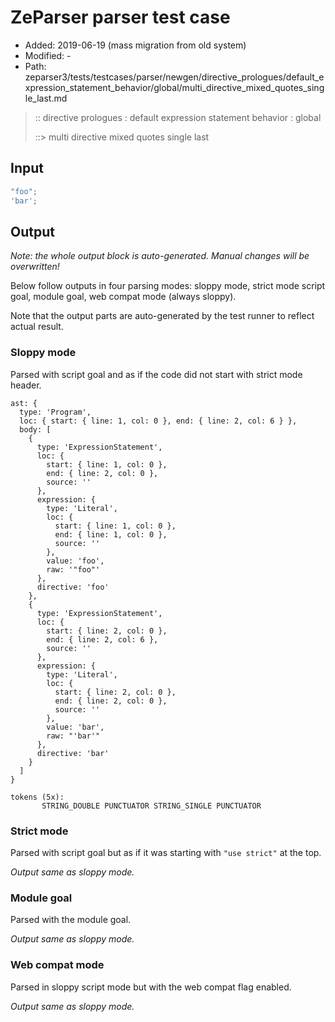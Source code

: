 # ZeParser parser test case

- Added: 2019-06-19 (mass migration from old system)
- Modified: -
- Path: zeparser3/tests/testcases/parser/newgen/directive_prologues/default_expression_statement_behavior/global/multi_directive_mixed_quotes_single_last.md

> :: directive prologues : default expression statement behavior : global
>
> ::> multi directive mixed quotes single last

## Input

`````js
"foo";
'bar';
`````

## Output

_Note: the whole output block is auto-generated. Manual changes will be overwritten!_

Below follow outputs in four parsing modes: sloppy mode, strict mode script goal, module goal, web compat mode (always sloppy).

Note that the output parts are auto-generated by the test runner to reflect actual result.

### Sloppy mode

Parsed with script goal and as if the code did not start with strict mode header.

`````
ast: {
  type: 'Program',
  loc: { start: { line: 1, col: 0 }, end: { line: 2, col: 6 } },
  body: [
    {
      type: 'ExpressionStatement',
      loc: {
        start: { line: 1, col: 0 },
        end: { line: 2, col: 0 },
        source: ''
      },
      expression: {
        type: 'Literal',
        loc: {
          start: { line: 1, col: 0 },
          end: { line: 1, col: 0 },
          source: ''
        },
        value: 'foo',
        raw: '"foo"'
      },
      directive: 'foo'
    },
    {
      type: 'ExpressionStatement',
      loc: {
        start: { line: 2, col: 0 },
        end: { line: 2, col: 6 },
        source: ''
      },
      expression: {
        type: 'Literal',
        loc: {
          start: { line: 2, col: 0 },
          end: { line: 2, col: 0 },
          source: ''
        },
        value: 'bar',
        raw: "'bar'"
      },
      directive: 'bar'
    }
  ]
}

tokens (5x):
       STRING_DOUBLE PUNCTUATOR STRING_SINGLE PUNCTUATOR
`````

### Strict mode

Parsed with script goal but as if it was starting with `"use strict"` at the top.

_Output same as sloppy mode._

### Module goal

Parsed with the module goal.

_Output same as sloppy mode._

### Web compat mode

Parsed in sloppy script mode but with the web compat flag enabled.

_Output same as sloppy mode._
